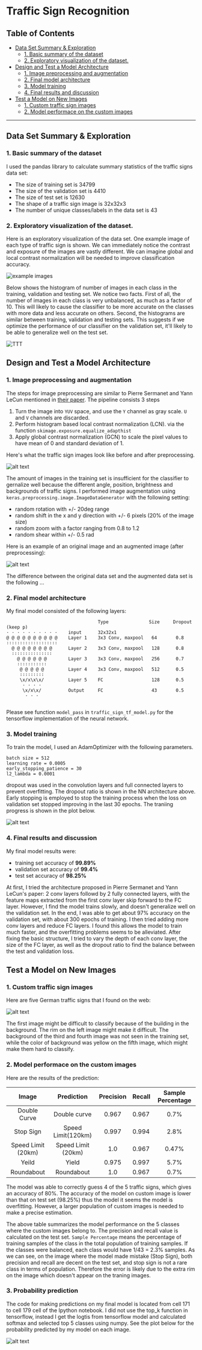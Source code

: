 # **Traffic Sign Recognition** 


## Table of Contents

<!-- MarkdownTOC autolink="true" bracket="round"-->

- [Data Set Summary & Exploration](#data-set-summary--exploration)
  - [1. Basic summary of the dataset](#1-basic-summary-of-the-dataset)
  - [2. Exploratory visualization of the dataset.](#2-exploratory-visualization-of-the-dataset)
- [Design and Test a Model Architecture](#design-and-test-a-model-architecture)
  - [1. Image preprocessing and augmentation](#1-image-preprocessing-and-augmentation)
  - [2. Final model architecture](#2-final-model-architecture)
  - [3. Model training](#3-model-training)
  - [4. Final results and discussion](#4-final-results-and-discussion)
- [Test a Model on New Images](#test-a-model-on-new-images)
  - [1. Custom traffic sign images](#1-custom-traffic-sign-images)
  - [2. Model performace on the custom images](#2-model-performace-on-the-custom-images)

<!-- /MarkdownTOC -->



[//]: # (Image References)

[image1]: ./write_up_images/figure1_dataset_visualization.png "Visualization"
[image2]: ./write_up_images/figure2_class_histogram.png "histogram"
[image3]: ./write_up_images/figure3_preprocessing.png "preprocessing"
[image4]: ./write_up_images/figure4_augment.png "augmentation"
[image5]: ./write_up_images/figure5_training_progress.png "training"
[image6]: ./write_up_images/figure6_custom_image.png "custom"
[image7]: ./write_up_images/figure7_pred_prob.png "custom"



---


## Data Set Summary & Exploration

### 1. Basic summary of the dataset

I used the pandas library to calculate summary statistics of the traffic
signs data set:

* The size of training set is 34799
* The size of the validation set is 4410
* The size of test set is 12630
* The shape of a traffic sign image is 32x32x3
* The number of unique classes/labels in the data set is 43

### 2. Exploratory visualization of the dataset.

Here is an exploratory visualization of the data set. One example image of each type of traffic sign is shown. We can immediately notice the contrast and exposure of the images are vastly different. We can imagine global and local contrast normalization will be needed to improve classification accuracy.

![example images][image1]

Below shows the histogram of number of images in each class in the training, validation and testing set. We notice two facts. First of all, the number of images in each class is very unbalanced, as much as a factor of 10. This will likely to cause the classifier to be more accurate on the classes with more data and less accurate on others. Second, the histograms are similar between training, validation and testing sets. This suggests if we optimize the performance of our classifier on the validation set, it'll likely to be able to generalize well on the test set.  

![TTT][image2]

## Design and Test a Model Architecture

### 1. Image preprocessing and augmentation

The steps for image preprocessing are similar to Pierre Sermanet and Yann LeCun mentioned in [their paper](http://yann.lecun.com/exdb/publis/pdf/sermanet-ijcnn-11.pdf). The pipeline consists 3 steps

1. Turn the image into `YUV` space, and use the `Y` channel as gray scale. `U` and `V` channels are discarded.
2. Perform histogram based local contrast normalization (LCN). via the function `skimage.exposure.equalize_adapthist`
3. Apply global contrast normalization (GCN) to scale the pixel values to have mean of 0 and standard deviation of 1. 

Here's what the traffic sign images look like before and after preprocessing.

![alt text][image3]

The amount of images in the training set is insufficient for the classifier to gernalize well because the different angle, position, brightness and backgrounds of traffic signs. I performed image augmentation using `keras.preprocessing.image.ImageDataGenerator` with the following setting:

* random rotation with +/- 20deg range
* random shift in the x and y direction with +/- 6 pixels (20% of the image size)
* random zoom with a factor ranging from 0.8 to 1.2
* random shear within +/- 0.5 rad  


Here is an example of an original image and an augmented image (after preprocessing):

![alt text][image4]

The difference between the original data set and the augmented data set is the following ... 


### 2. Final model architecture

My final model consisted of the following layers:

```
                                  Type               Size     Dropout (keep p)
· · · · · · · · · ·    input      32x32x1    
@ @ @ @ @ @ @ @ @ @    Layer 1    3x3 Conv, maxpool   64       0.8        
∶∶∶∶∶∶∶∶∶∶∶∶∶∶∶∶∶∶∶    
  @ @ @ @ @ @ @ @      Layer 2    3x3 Conv, maxpool   128      0.8     
  ∶∶∶∶∶∶∶∶∶∶∶∶∶∶∶     
    @ @ @ @ @ @        Layer 3    3x3 Conv, maxpool   256      0.7  
    ∶∶∶∶∶∶∶∶∶∶∶
     @ @ @ @ @         Layer 4    3x3 Conv, maxpool   512      0.5  
     ∶∶∶∶∶∶∶∶∶
     \x/x\x\x/         Layer 5    FC                  128      0.5    
      · · · ·         
      \x/x\x/          Output     FC                  43       0.5      
       · · ·                     
 
```
Please see function `model_pass` in `traffic_sign_tf_model.py` for the tensorflow implementation of the neural network. 

### 3. Model training

To train the model, I used an AdamOptimizer with the following parameters.

```
batch size = 512
learning rate = 0.0005
early_stopping_patience = 30
l2_lambda = 0.0001 
```
dropout was used in the convolution layers and full connected layers to prevent overfitting. The dropout ratio is shown in the NN architecture above. Early stopping is employed to stop the training process when the loss on validation set stopped improving in the last 30 epochs. The traniing progress is shown in the plot below. 

![alt text][image5]


### 4. Final results and discussion

My final model results were:

* training set accuracy of **99.89%**
* validation set accuracy of **99.4%**
* test set accuracy of **98.25%**

At first, I tried the architecture proposed in Pierre Sermanet and Yann LeCun's paper: 2 conv layers followd by 2 fully connected layers, with the feature maps extracted from the first conv layer skip forward to the FC layer. However, I find the model trains slowly, and doesn't generalize well on the validation set. In the end, I was able to get about 97% accuracy on the validation set, with about 300 epochs of training. I then tried adding more conv layers and reduce FC layers. I found this allows the model to train much faster, and the overfitting problems seems to be alleviated. After fixing the basic structure, I tried to vary the depth of each conv layer, the size of the FC layer, as well as the dropout ratio to find the balance between the test and validation loss. 
 

## Test a Model on New Images

### 1. Custom traffic sign images

Here are five German traffic signs that I found on the web:

![alt text][image6] 

The first image might be difficult to classify because of the building in the background. The rim on the left image might make it difficult. The background of the third and fourth image was not seen in the training set, while the color of background was yellow on the fifth image, which might make them hard to classify.

### 2. Model performace on the custom images 


Here are the results of the prediction:

| Image			        |     Prediction  | Precision  | Recall | Sample Percentage|
|:---------------------:|:---------------:| :--------:|:--------|:-----:|
| Double Curve       	| Double curve     | 0.967 | 0.967| 0.7%| 
| Stop Sign     			| Speed Limit(120km)|0.997 | 0.994| 2.8%|
| Speed Limit (20km)	| Speed Limit (20km)|1.0   | 0.967| 0.47%|
| Yeild      		       | Yield            |0.975  | 0.997| 5.7%|
| Roundabout		       | Roundabout       |1.0    |0.967 | 0.7%|


The model was able to correctly guess 4 of the 5 traffic signs, which gives an accuracy of 80%. The accuracy of the model on custom image is lower than that on test set (98.25%) thus the model it seems the model is overfitting. However, a larger population of custom images is needed to make a precise estimation.

The above table summarizes the model performance on the 5 classes where the custom images belong to. The precision and recall value is calculated on the test set. `Sample Percentage` means the percentage of training samples of the class in the total population of training samples. If the classes were balanced, each class would have 1/43 = 2.3% samples. As we can see, on the image where the model made mistake (Stop Sign), both precision and recall are decent on the test set, and stop sign is not a rare class in terms of population. Therefore the error is likely due to the extra rim on the image which doesn't appear on the traning images. 


### 3. Probability prediction 

The code for making predictions on my final model is located from cell 171 to cell 179 cell of the Ipython notebook. I did not use the top_k function in tensorflow, instead I get the logtis from tensorflow model and calculated softmax and selected top 5 classes using numpy.  See the plot below for the probability predicted by my model on each image. 

![alt text][image7]



